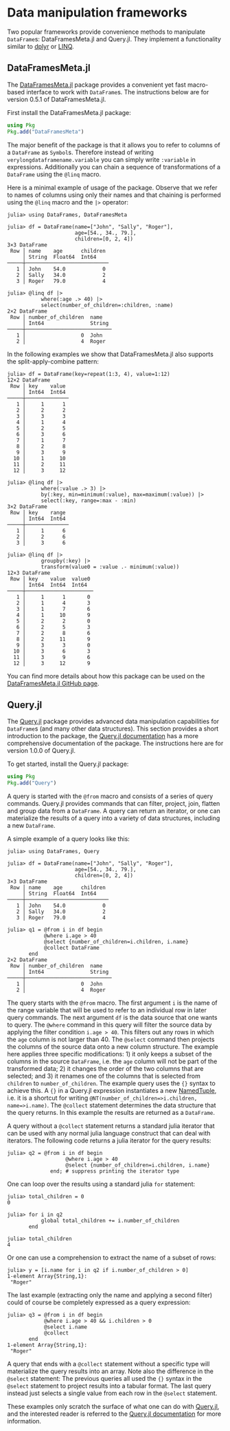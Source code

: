 # Data manipulation frameworks

Two popular frameworks provide convenience methods to manipulate `DataFrame`s:
DataFramesMeta.jl and Query.jl. They implement a functionality similar to
[dplyr](https://dplyr.tidyverse.org/) or
[LINQ](https://en.wikipedia.org/wiki/Language_Integrated_Query).

## DataFramesMeta.jl

The [DataFramesMeta.jl](https://github.com/JuliaStats/DataFramesMeta.jl) package
provides a convenient yet fast macro-based interface to work with `DataFrame`s.
The instructions below are for version 0.5.1 of DataFramesMeta.jl.

First install the DataFramesMeta.jl package:

```julia
using Pkg
Pkg.add("DataFramesMeta")
```

The major benefit of the package is that it allows you to refer to columns of a
`DataFrame` as `Symbol`s. Therefore instead of writing
`verylongdataframename.variable` you can simply write `:variable` in
expressions. Additionally you can chain a sequence of transformations of a
`DataFrame` using the `@linq` macro.

Here is a minimal example of usage of the package. Observe that we refer to
names of columns using only their names and that chaining is performed using the
`@linq` macro and the `|>` operator:

```jldoctest dataframesmeta
julia> using DataFrames, DataFramesMeta

julia> df = DataFrame(name=["John", "Sally", "Roger"],
                      age=[54., 34., 79.],
                      children=[0, 2, 4])
3×3 DataFrame
 Row │ name    age      children
     │ String  Float64  Int64
─────┼───────────────────────────
   1 │ John    54.0            0
   2 │ Sally   34.0            2
   3 │ Roger   79.0            4

julia> @linq df |>
           where(:age .> 40) |>
           select(number_of_children=:children, :name)
2×2 DataFrame
 Row │ number_of_children  name
     │ Int64               String
─────┼────────────────────────────
   1 │                  0  John
   2 │                  4  Roger
```

In the following examples we show that DataFramesMeta.jl also supports the split-apply-combine pattern:

```jldoctest dataframesmeta
julia> df = DataFrame(key=repeat(1:3, 4), value=1:12)
12×2 DataFrame
 Row │ key    value
     │ Int64  Int64
─────┼──────────────
   1 │     1      1
   2 │     2      2
   3 │     3      3
   4 │     1      4
   5 │     2      5
   6 │     3      6
   7 │     1      7
   8 │     2      8
   9 │     3      9
  10 │     1     10
  11 │     2     11
  12 │     3     12

julia> @linq df |>
           where(:value .> 3) |>
           by(:key, min=minimum(:value), max=maximum(:value)) |>
           select(:key, range=:max - :min)
3×2 DataFrame
 Row │ key    range
     │ Int64  Int64
─────┼──────────────
   1 │     1      6
   2 │     2      6
   3 │     3      6

julia> @linq df |>
           groupby(:key) |>
           transform(value0 = :value .- minimum(:value))
12×3 DataFrame
 Row │ key    value  value0
     │ Int64  Int64  Int64
─────┼──────────────────────
   1 │     1      1       0
   2 │     1      4       3
   3 │     1      7       6
   4 │     1     10       9
   5 │     2      2       0
   6 │     2      5       3
   7 │     2      8       6
   8 │     2     11       9
   9 │     3      3       0
  10 │     3      6       3
  11 │     3      9       6
  12 │     3     12       9
```

You can find more details about how this package can be used on the
[DataFramesMeta.jl GitHub page](https://github.com/JuliaData/DataFramesMeta.jl).

## Query.jl

The [Query.jl](https://github.com/queryverse/Query.jl) package provides advanced
data manipulation capabilities for `DataFrame`s (and many other data
structures). This section provides a short introduction to the package, the
[Query.jl documentation](http://www.queryverse.org/Query.jl/stable/) has a more
comprehensive documentation of the package. The instructions here are for version
1.0.0 of Query.jl.

To get started, install the Query.jl package:

```julia
using Pkg
Pkg.add("Query")
```

A query is started with the `@from` macro and consists of a series of query
commands. Query.jl provides commands that can filter, project, join, flatten and
group data from a `DataFrame`. A query can return an iterator, or one can
materialize the results of a query into a variety of data structures, including
a new `DataFrame`.

A simple example of a query looks like this:

```jldoctest query
julia> using DataFrames, Query

julia> df = DataFrame(name=["John", "Sally", "Roger"],
                      age=[54., 34., 79.],
                      children=[0, 2, 4])
3×3 DataFrame
 Row │ name    age      children
     │ String  Float64  Int64
─────┼───────────────────────────
   1 │ John    54.0            0
   2 │ Sally   34.0            2
   3 │ Roger   79.0            4

julia> q1 = @from i in df begin
            @where i.age > 40
            @select {number_of_children=i.children, i.name}
            @collect DataFrame
       end
2×2 DataFrame
 Row │ number_of_children  name
     │ Int64               String
─────┼────────────────────────────
   1 │                  0  John
   2 │                  4  Roger
```

The query starts with the `@from` macro. The first argument `i` is the name of
the range variable that will be used to refer to an individual row in later
query commands. The next argument `df` is the data source that one wants to
query. The `@where` command in this query will filter the source data by
applying the filter condition `i.age > 40`. This filters out any rows in which
the `age` column is not larger than 40. The `@select` command then projects the
columns of the source data onto a new column structure. The example here applies
three specific modifications: 1) it only keeps a subset of the columns in the
source `DataFrame`, i.e. the `age` column will not be part of the transformed
data; 2) it changes the order of the two columns that are selected; and 3) it
renames one of the columns that is selected from `children` to
`number_of_children`. The example query uses the `{}` syntax to achieve this. A
`{}` in a Query.jl expression instantiates a new
[NamedTuple](https://github.com/blackrock/NamedTuples.jl), i.e. it is a shortcut
for writing `@NT(number_of_children=>i.children, name=>i.name)`. The `@collect`
statement determines the data structure that the query returns. In this example
the results are returned as a `DataFrame`.

A query without a `@collect` statement returns a standard julia iterator that
can be used with any normal julia language construct that can deal with
iterators. The following code returns a julia iterator for the query results:

```jldoctest query
julia> q2 = @from i in df begin
                   @where i.age > 40
                   @select {number_of_children=i.children, i.name}
              end; # suppress printing the iterator type

```

One can loop over the results using a standard julia `for` statement:

```jldoctest query
julia> total_children = 0
0

julia> for i in q2
           global total_children += i.number_of_children
       end

julia> total_children
4

```

Or one can use a comprehension to extract the name of a subset of rows:

```jldoctest query
julia> y = [i.name for i in q2 if i.number_of_children > 0]
1-element Array{String,1}:
 "Roger"

```

The last example (extracting only the name and applying a second filter) could
of course be completely expressed as a query expression:

```jldoctest query
julia> q3 = @from i in df begin
            @where i.age > 40 && i.children > 0
            @select i.name
            @collect
       end
1-element Array{String,1}:
 "Roger"

```

A query that ends with a `@collect` statement without a specific type will
materialize the query results into an array. Note also the difference in the
`@select` statement: The previous queries all used the `{}` syntax in the
`@select` statement to project results into a tabular format. The last query
instead just selects a single value from each row in the `@select` statement.

These examples only scratch the surface of what one can do with
[Query.jl](https://github.com/queryverse/Query.jl), and the interested reader is
referred to the [Query.jl
documentation](http://www.queryverse.org/Query.jl/stable/) for more
information.
